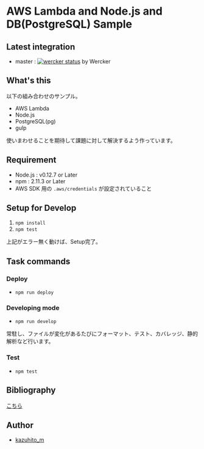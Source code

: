 # AWS Lambda and Node.js and DB(PostgreSQL) Sample

## Latest integration

+ master : [![wercker status](https://app.wercker.com/status/55f31c7f3c2ee4e6ff4412a86f1c332f/s "wercker status")](https://app.wercker.com/project/bykey/55f31c7f3c2ee4e6ff4412a86f1c332f) by Wercker

## What's this

以下の組み合わせのサンプル。

- AWS Lambda
- Node.js
- PostgreSQL(pg)
- gulp

使いまわせることを期待して課題に対して解決するよう作っています。

## Requirement

- Node.js : v0.12.7  or Later
- npm : 2.11.3  or Later
- AWS SDK 用の `.aws/credentials` が設定されていること

## Setup for Develop

1. `npm install`
0. `npm test`

上記がエラー無く動けば、Setup完了。

## Task commands

### Deploy

- `npm run deploy`

### Developing mode

- `npm run develop`

常駐し、ファイルが変化があるたびにフォーマット、テスト、カバレッジ、静的解析など行います。

### Test

- `npm test`

## Bibliography

[こちら](./doc/REFERENCE_PUBS.md)

## Author

+ [kazuhito_m](https://twitter.com/kazuhito_m)
